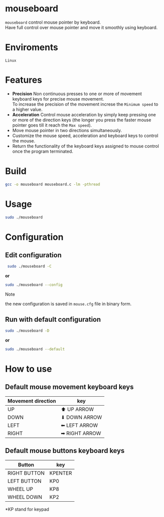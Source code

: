 # mouseboard

```mouseboard``` control mouse pointer by keyboard.<br>
Have full control over mouse pointer and move it smoothly using keyboard.

# Enviroments
  ```Linux```

# Features
- __Precision__ Non continuous presses to one or more of movement keyboard keys for precise mouse movement.<br>
To increase the precision of the movement increse the ```Minimum speed``` to a higher value.
- __Acceleration__ Control mouse acceleration by simply keep pressing one or more of the direction keys (the longer you press the faster mouse pointer goes till it reach the ```Max speed```). 
- Move mouse pointer in two directions simultaneously.
- Customize the mouse speed, acceleration and keyboard keys to control the mouse.
- Return the functionality of the keyboard keys assigned to mouse control once the program terminated.

# Build
```bash
gcc -o mouseboard mouseboard.c -lm -pthread
```

# Usage
```bash
sudo ./mouseboard
```

# Configuration
## Edit configuration
```bash
 sudo ./mouseboard -C
```
__or__

```bash
sudo ./mouseboard --config
```
> [!NOTE]
> the new configuration is saved in ```mouse.cfg``` file in binary form.

## Run with default configuration

```bash
sudo ./mouseboard -D
```
__or__

```bash
sudo ./mouseboard --default
```
# How to use

## Default mouse movement keyboard keys
| Movement direction     | key             |
| ---------------------- | ----------------|
| UP                     | ⬆ UP ARROW     |
| DOWN                   | ⬇ DOWN ARROW   |
| LEFT                   | ⬅ LEFT ARROW   |
| RIGHT                  | ➡ RIGHT ARROW  |

## Default mouse buttons keyboard keys
| Button        | key      |
| --------------| ---------|
| RIGHT BUTTON  | KPENTER  |
| LEFT BUTTON   | KP0      |
| WHEEL UP      | KP8      |
| WHEEL DOWN    | KP2      |

*KP stand for keypad
